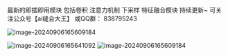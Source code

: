 最新的即插即用模块
包括卷积 注意力机制 下采样 特征融合模块
持续更新~
可关注公众号【ai缝合大王】
或QQ群：
838795243

![image-20240906165609184](https://github.com/ai-dawang/PlugNPlay-Modules/assets/image-20240906165609184.png)

![image-20240906165641092](D:\b站\即插即用模块\assets\image-20240906165641092.png)
![image-20240906165609184](https://github.com/user-attachments/assets/3d2a6729-09a7-4406-aeb5-3e00d4712d38)
